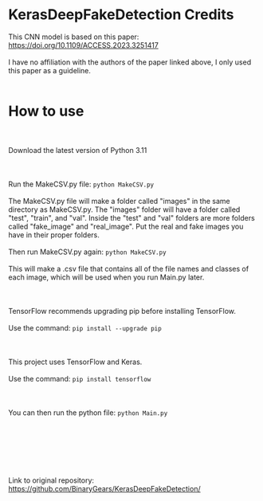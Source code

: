 # KerasDeepFakeDetection Credits
This CNN model is based on this paper: https://doi.org/10.1109/ACCESS.2023.3251417
<br></br>
I have no affiliation with the authors of the paper linked above, I only used this paper as a guideline.
<br></br>
# How to use
<br></br>
Download the latest version of Python 3.11
<br></br>
<br></br>
Run the MakeCSV.py file: ```python MakeCSV.py```
<br></br>
The MakeCSV.py file will make a folder called "images" in the same directory as MakeCSV.py. The "images" folder will have a folder called "test", "train", and "val". Inside the "test" and "val" folders are more folders called "fake_image" and "real_image". Put the real and fake images you have in their proper folders.
<br></br>
Then run MakeCSV.py again: ```python MakeCSV.py```
<br></br>
This will make a .csv file that contains all of the file names and classes of each image, which will be used when you run Main.py later.
<br></br>
<br></br>
TensorFlow recommends upgrading pip before installing TensorFlow.
<br></br>
Use the command: ```pip install --upgrade pip```
<br></br>
<br></br>
This project uses TensorFlow and Keras.
<br></br>
Use the command: ```pip install tensorflow```
<br></br>
<br></br>
You can then run the python file: ```python Main.py```
<br></br>
<br></br>
<br></br>
<br></br>
Link to original repository: https://github.com/BinaryGears/KerasDeepFakeDetection/
